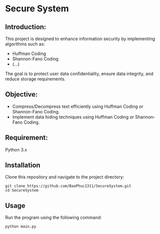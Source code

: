 # Secure System

## Introduction:
This project is designed to enhance information security by implementing algorithms such as:
- Huffman Coding
- Shannon-Fano Coding
- (...)

The goal is to protect user data confidentiality, ensure data integrity, and reduce storage requirements.

## Objective:
- Compress/Decompress text efficiently using Huffman Coding or Shannon-Fano Coding.
- Implement data hiding techniques using Huffman Coding or Shannon-Fano Coding.

## Requirement:
Python 3.x

## Installation
Clone this repository and navigate to the project directory:

```
git clone https://github.com/BaoPhuc1311/SecureSystem.git
cd SecureSystem
```

## Usage
Run the program using the following command:

```
python main.py
```
